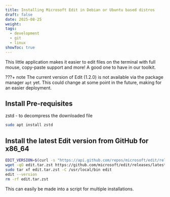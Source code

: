 ```yaml
---
title: Installing Microsoft Edit in Debian or Ubuntu based distros
draft: false
date: 2025-08-25
weight:
tags:
  - development
  - git
  - linux
showToc: true
---
```

This little application makes it easier to edit files on the terminal with full mouse, copy-paste support and more! A good one to have in our toolkit.
<!-- more -->

???+ note
	The current version of Edit (1.2.0) is not available via the package manager `apt` yet. This could change at some point in the future, making for an easier deployment.

## Install Pre-requisites

zstd - to decompress the downloaded file

```bash
sudo apt install zstd
```

## Install the latest Edit version from GitHub for x86_64

```bash
EDIT_VERSION=$(curl -s "https://api.github.com/repos/microsoft/edit/releases/latest" | grep -Po '"tag_name": "v\K[0-9.]+')
wget -qO edit.tar.zst https://github.com/microsoft/edit/releases/latest/download/edit-$EDIT_VERSION-x86_64-linux-gnu.tar.zst
sudo tar xf edit.tar.zst -C /usr/local/bin edit
edit --version
rm -rf edit.tar.zst
```

This can easily be made into a script for multiple installations.
